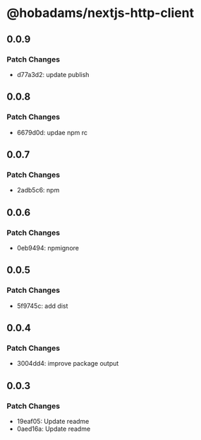 # @hobadams/nextjs-http-client

## 0.0.9

### Patch Changes

- d77a3d2: update publish

## 0.0.8

### Patch Changes

- 6679d0d: updae npm rc

## 0.0.7

### Patch Changes

- 2adb5c6: npm

## 0.0.6

### Patch Changes

- 0eb9494: npmignore

## 0.0.5

### Patch Changes

- 5f9745c: add dist

## 0.0.4

### Patch Changes

- 3004dd4: improve package output

## 0.0.3

### Patch Changes

- 19eaf05: Update readme
- 0aed16a: Update readme
